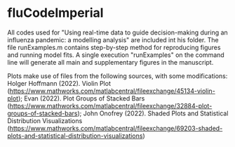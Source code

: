 # fluCodeImperial
All codes used for "Using real-time data to guide decision-making during an influenza pandemic: a modelling analysis" are included int his folder. The file runExamples.m contains step-by-step method for reproducing figures and running model fits. A single execution "runExamples" on the command line will generate all main and supplementary figures in the manuscript. 

Plots make use of files from the following sources, with some modifications:
Holger Hoffmann (2022). Violin Plot (https://www.mathworks.com/matlabcentral/fileexchange/45134-violin-plot);
Evan (2022). Plot Groups of Stacked Bars (https://www.mathworks.com/matlabcentral/fileexchange/32884-plot-groups-of-stacked-bars);
John Onofrey (2022). Shaded Plots and Statistical Distribution Visualizations (https://www.mathworks.com/matlabcentral/fileexchange/69203-shaded-plots-and-statistical-distribution-visualizations)
